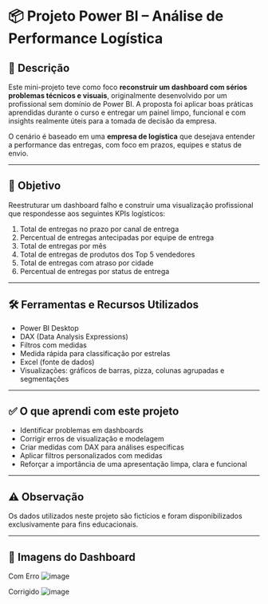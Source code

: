 # 📦 Projeto Power BI – Análise de Performance Logística

## 🧠 Descrição

Este mini-projeto teve como foco **reconstruir um dashboard com sérios problemas técnicos e visuais**, originalmente desenvolvido por um profissional sem domínio de Power BI. A proposta foi aplicar boas práticas aprendidas durante o curso e entregar um painel limpo, funcional e com insights realmente úteis para a tomada de decisão da empresa.

O cenário é baseado em uma **empresa de logística** que desejava entender a performance das entregas, com foco em prazos, equipes e status de envio.

---

## 🎯 Objetivo

Reestruturar um dashboard falho e construir uma visualização profissional que respondesse aos seguintes KPIs logísticos:

1. Total de entregas no prazo por canal de entrega  
2. Percentual de entregas antecipadas por equipe de entrega  
3. Total de entregas por mês  
4. Total de entregas de produtos dos Top 5 vendedores  
5. Total de entregas com atraso por cidade  
6. Percentual de entregas por status de entrega  

---

## 🛠️ Ferramentas e Recursos Utilizados

- Power BI Desktop
- DAX (Data Analysis Expressions)
- Filtros com medidas
- Medida rápida para classificação por estrelas
- Excel (fonte de dados)
- Visualizações: gráficos de barras, pizza, colunas agrupadas e segmentações

---

## ✅ O que aprendi com este projeto

- Identificar problemas em dashboards
- Corrigir erros de visualização e modelagem  
- Criar medidas com DAX para análises específicas  
- Aplicar filtros personalizados com medidas  
- Reforçar a importância de uma apresentação limpa, clara e funcional

---

## ⚠️ Observação

Os dados utilizados neste projeto são fictícios e foram disponibilizados exclusivamente para fins educacionais.

---

## 📸 Imagens do Dashboard
Com Erro
![image](https://github.com/user-attachments/assets/d5ed369b-76ac-40fe-a96e-474f0f887f21)

Corrigido
![image](https://github.com/user-attachments/assets/5ae12906-7cdd-43e1-9b20-4e1bbbd81fdd)


